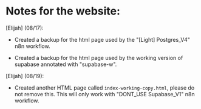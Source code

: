# Notes for the website:

[Elijah] (08/17): 

- Created a backup for the html page used by the "[Light] Postgres_V4" n8n workflow.

- Created a backup for the html page used by the working version of supabase annotated with "supabase-w".

[Elijah] (08/19):

- Created another HTML page called `index-working-copy.html`, please do not remove this. This will only work with "DONT_USE Supabase_V1" n8n workflow.